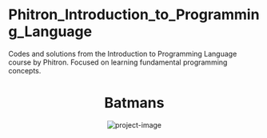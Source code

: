 # Phitron_Introduction_to_Programming_Language
Codes and solutions from the Introduction to Programming Language course by Phitron. Focused on learning fundamental programming concepts.

<h1 align="center" id="title">Batmans</h1>

<p align="center"><img src="https://socialify.git.ci/najibnahindev/Phitron_Introduction_to_Programming_Language/image?font=Raleway&amp;language=1&amp;logo=https%3A%2F%2Favatars.githubusercontent.com%2Fu%2F107479118%3Fs%3D200%26v%3D4&amp;name=1&amp;owner=1&amp;pattern=Circuit+Board&amp;stargazers=1&amp;theme=Auto" alt="project-image"></p>
